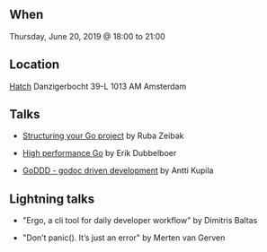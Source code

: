 When
----
Thursday, June 20, 2019 @ 18:00 to 21:00

Location
--------
[Hatch](https://www.hatchstudio.co/)
Danzigerbocht 39-L
1013 AM Amsterdam

Talks
-----

* [Structuring your Go project](structure.pdf) by Ruba Zeibak

* [High performance Go](https://dubbelboer.com/talks/2019-05-20-go-performance-ams/#1) by Erik Dubbelboer

* [GoDDD - godoc driven development](GoDDD.pdf) by Antti Kupila


Lightning talks
---------------

* "Ergo, a cli tool for daily developer workflow" by Dimitris Baltas

* "Don’t panic(). It’s just an error" by Merten van Gerven
